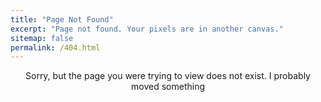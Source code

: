 ```yaml
---
title: "Page Not Found"
excerpt: "Page not found. Your pixels are in another canvas."
sitemap: false
permalink: /404.html
---
```


<center>Sorry, but the page you were trying to view does not exist. I probably moved something</center>

<!--
<script type="text/javascript">
  var GOOG_FIXURL_LANG = 'en';
  var GOOG_FIXURL_SITE = '{{ site.url }}'
</script>
<script type="text/javascript"
  src="//linkhelp.clients.google.com/tbproxy/lh/wm/fixurl.js">
</script>-->
